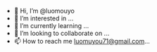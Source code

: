 - 👋 Hi, I’m @luomouyo
- 👀 I’m interested in ...
- 🌱 I’m currently learning ...
- 💞️ I’m looking to collaborate on ...
- 📫 How to reach me luomuyou71@gmail.com...

<!---
luomouyo/luomouyo is a ✨ special ✨ repository because its `README.md` (this file) appears on your GitHub profile.
You can click the Preview link to take a look at your changes.
--->
